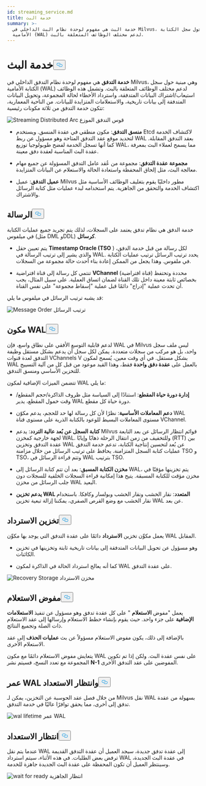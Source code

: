 ```yaml
---
id: streaming_service.md
title: خدمة البث
summary: >-
  خدمة البث هي مفهوم لوحدة نظام البث الداخلي في Milvus، مبنية حول سجل الكتابة
  الأمامية (WAL) لدعم مختلف الوظائف المتعلقة بالبث.
---
```

<h1 id="Streaming-Service" class="common-anchor-header">خدمة البث<button data-href="#Streaming-Service" class="anchor-icon" translate="no">
      <svg translate="no"
        aria-hidden="true"
        focusable="false"
        height="20"
        version="1.1"
        viewBox="0 0 16 16"
        width="16"
      >
        <path
          fill="#0092E4"
          fill-rule="evenodd"
          d="M4 9h1v1H4c-1.5 0-3-1.69-3-3.5S2.55 3 4 3h4c1.45 0 3 1.69 3 3.5 0 1.41-.91 2.72-2 3.25V8.59c.58-.45 1-1.27 1-2.09C10 5.22 8.98 4 8 4H4c-.98 0-2 1.22-2 2.5S3 9 4 9zm9-3h-1v1h1c1 0 2 1.22 2 2.5S13.98 12 13 12H9c-.98 0-2-1.22-2-2.5 0-.83.42-1.64 1-2.09V6.25c-1.09.53-2 1.84-2 3.25C6 11.31 7.55 13 9 13h4c1.45 0 3-1.69 3-3.5S14.5 6 13 6z"
        ></path>
      </svg>
    </button></h1><p><strong>خدمة التدفق</strong> هي مفهوم لوحدة نظام التدفق الداخلي في Milvus، وهي مبنية حول سجل الكتابة الأمامية (WAL) لدعم مختلف الوظائف المتعلقة بالبث. وتشمل هذه الوظائف استيعاب/اشتراك البيانات المتدفقة، واسترداد الأخطاء لحالة المجموعة، وتحويل البيانات المتدفقة إلى بيانات تاريخية، والاستعلامات المتزايدة للبيانات. من الناحية المعمارية، تتكون خدمة التدفق من ثلاثة مكونات رئيسية:</p>
<p>
  
   <span class="img-wrapper"> <img translate="no" src="/docs/v2.6.x/assets/streaming_distributed_arch.png" alt="Streaming Distributed Arc" class="doc-image" id="streaming-distributed-arc" />
   </span> <span class="img-wrapper"> <span>قوس التدفق الموزع</span> </span></p>
<ul>
<li><p><strong>منسق التدفق</strong>: مكون منطقي في عقدة المنسق. ويستخدم Etcd لاكتشاف الخدمة لتحديد موقع عقد التدفق المتاحة وهو مسؤول عن ربط WAL بعقد التدفق المقابلة. كما أنها تسجل الخدمة لفضح طوبولوجيا توزيع WAL، مما يسمح لعملاء البث بمعرفة عقدة البث المناسبة لعقدة دفق معينة.</p></li>
<li><p><strong>مجموعة عقدة التدفق</strong>: مجموعة من عُقد عامل التدفق المسؤولة عن جميع مهام معالجة البث، مثل إلحاق المحفظة واستعادة الحالة والاستعلام عن البيانات المتزايدة.</p></li>
<li><p><strong>عميل التدفق</strong>: عميل Milvus مطور داخليًا يقوم بتغليف الوظائف الأساسية مثل اكتشاف الخدمة والتحقق من الجاهزية. يتم استخدامه لبدء عمليات مثل كتابة الرسائل والاشتراك.</p></li>
</ul>
<h2 id="Message" class="common-anchor-header">الرسالة<button data-href="#Message" class="anchor-icon" translate="no">
      <svg translate="no"
        aria-hidden="true"
        focusable="false"
        height="20"
        version="1.1"
        viewBox="0 0 16 16"
        width="16"
      >
        <path
          fill="#0092E4"
          fill-rule="evenodd"
          d="M4 9h1v1H4c-1.5 0-3-1.69-3-3.5S2.55 3 4 3h4c1.45 0 3 1.69 3 3.5 0 1.41-.91 2.72-2 3.25V8.59c.58-.45 1-1.27 1-2.09C10 5.22 8.98 4 8 4H4c-.98 0-2 1.22-2 2.5S3 9 4 9zm9-3h-1v1h1c1 0 2 1.22 2 2.5S13.98 12 13 12H9c-.98 0-2-1.22-2-2.5 0-.83.42-1.64 1-2.09V6.25c-1.09.53-2 1.84-2 3.25C6 11.31 7.55 13 9 13h4c1.45 0 3-1.69 3-3.5S14.5 6 13 6z"
        ></path>
      </svg>
    </button></h2><p>خدمة الدفق هي نظام تدفق يعتمد على السجلات، لذلك يتم تجريد جميع عمليات الكتابة في ميلفوس (مثل DML وDDL) <strong>كرسائل</strong>.</p>
<ul>
<li><p>يتم تعيين حقل <strong>Timestamp Oracle (TSO</strong> ) لكل رسالة من قبل خدمة الدفق، والذي يشير إلى ترتيب الرسالة في WAL. يحدد ترتيب الرسائل ترتيب عمليات الكتابة في ملفوس. وهذا يجعل من الممكن إعادة بناء أحدث حالة مجموعة من السجلات.</p></li>
<li><p>تنتمي كل رسالة إلى قناة افتراضية <strong>VChannel</strong> (قناة افتراضية) محددة وتحتفظ بخصائص ثابتة معينة داخل تلك القناة لضمان اتساق العملية. على سبيل المثال، يجب أن تحدث عملية "إدراج" دائمًا قبل عملية "إسقاط مجموعة" على نفس القناة.</p></li>
</ul>
<p>قد يشبه ترتيب الرسائل في ميلفوس ما يلي:</p>
<p>
  
   <span class="img-wrapper"> <img translate="no" src="/docs/v2.6.x/assets/message_order.png" alt="Message Order" class="doc-image" id="message-order" />
   </span> <span class="img-wrapper"> <span>ترتيب الرسائل</span> </span></p>
<h2 id="WAL-Component" class="common-anchor-header">مكون WAL<button data-href="#WAL-Component" class="anchor-icon" translate="no">
      <svg translate="no"
        aria-hidden="true"
        focusable="false"
        height="20"
        version="1.1"
        viewBox="0 0 16 16"
        width="16"
      >
        <path
          fill="#0092E4"
          fill-rule="evenodd"
          d="M4 9h1v1H4c-1.5 0-3-1.69-3-3.5S2.55 3 4 3h4c1.45 0 3 1.69 3 3.5 0 1.41-.91 2.72-2 3.25V8.59c.58-.45 1-1.27 1-2.09C10 5.22 8.98 4 8 4H4c-.98 0-2 1.22-2 2.5S3 9 4 9zm9-3h-1v1h1c1 0 2 1.22 2 2.5S13.98 12 13 12H9c-.98 0-2-1.22-2-2.5 0-.83.42-1.64 1-2.09V6.25c-1.09.53-2 1.84-2 3.25C6 11.31 7.55 13 9 13h4c1.45 0 3-1.69 3-3.5S14.5 6 13 6z"
        ></path>
      </svg>
    </button></h2><p>لدعم قابلية التوسع الأفقي على نطاق واسع، فإن WAL في Milvus ليس ملف سجل واحد، بل هو مركب من سجلات متعددة. يمكن لكل سجل أن يدعم بشكل مستقل وظيفة التدفق لعدة قنوات VChannels V بشكل مستقل. في أي وقت معين، يُسمح لمكون WAL بالعمل على <strong>عقدة دفق واحدة</strong> فقط، وهذا القيد موعود من قبل كل من آلية التسييج للتخزين الأساسي ومنسق التدفق.</p>
<p>تتضمن الميزات الإضافية لمكون WAL ما يلي:</p>
<ul>
<li><p><strong>إدارة دورة حياة المقطع</strong>: استنادًا إلى السياسة مثل ظروف الذاكرة/حجم المقطع/وقت خمول المقطع، يدير WAL دورة حياة كل مقطع.</p></li>
<li><p><strong>دعم المعاملات الأساسية</strong>: نظرًا لأن كل رسالة لها حد للحجم، يدعم مكوّن WAL مستوى المعاملات البسيط للوعود بالكتابة الذرية على مستوى قناة VChannel.</p></li>
<li><p><strong>كتابة السجل عن بُعد عالية التردد</strong>: يدعم Milvus قوائم انتظار الرسائل عن بعد التابعة لجهة خارجية كمخزن WAL. وللتخفيف من زمن انتقال الرحلة ذهابًا وإيابًا (RTT) بين عقدة التدفق وتخزين WAL عن بُعد لتحسين إنتاجية الكتابة، تدعم خدمة التدفق عمليات كتابة السجل المتزامنة. يحافظ على ترتيب الرسائل من خلال مزامنة TSO و TSO، وتتم قراءة الرسائل في WAL بترتيب TSO.</p></li>
<li><p><strong>مخزن الكتابة المسبق</strong>: بعد أن تتم كتابة الرسائل إلى WAL، يتم تخزينها مؤقتًا في مخزن مؤقت للكتابة المسبقة. يتيح هذا إمكانية قراءة السجلات الخلفية للسجلات دون جلب الرسائل من مخزن WAL البعيد.</p></li>
<li><p><strong>يدعم تخزين WAL المتعدد</strong>: نقار الخشب ونقار الخشب وبولسار وكافكا. باستخدام نقار الخشب مع وضع القرص الصفري، يمكننا إزالة تبعية تخزين WAL عن بعد.</p></li>
</ul>
<h2 id="Recovery-Storage" class="common-anchor-header">تخزين الاسترداد<button data-href="#Recovery-Storage" class="anchor-icon" translate="no">
      <svg translate="no"
        aria-hidden="true"
        focusable="false"
        height="20"
        version="1.1"
        viewBox="0 0 16 16"
        width="16"
      >
        <path
          fill="#0092E4"
          fill-rule="evenodd"
          d="M4 9h1v1H4c-1.5 0-3-1.69-3-3.5S2.55 3 4 3h4c1.45 0 3 1.69 3 3.5 0 1.41-.91 2.72-2 3.25V8.59c.58-.45 1-1.27 1-2.09C10 5.22 8.98 4 8 4H4c-.98 0-2 1.22-2 2.5S3 9 4 9zm9-3h-1v1h1c1 0 2 1.22 2 2.5S13.98 12 13 12H9c-.98 0-2-1.22-2-2.5 0-.83.42-1.64 1-2.09V6.25c-1.09.53-2 1.84-2 3.25C6 11.31 7.55 13 9 13h4c1.45 0 3-1.69 3-3.5S14.5 6 13 6z"
        ></path>
      </svg>
    </button></h2><p>يعمل مكوِّن تخزين <strong>الاسترداد</strong> دائمًا على عقدة التدفق التي يوجد بها مكوِّن WAL المقابل.</p>
<ul>
<li><p>وهو مسؤول عن تحويل البيانات المتدفقة إلى بيانات تاريخية ثابتة وتخزينها في تخزين الكائنات.</p></li>
<li><p>كما أنه يعالج استرداد الحالة في الذاكرة لمكون WAL على عقدة التدفق.</p></li>
</ul>
<p>
  
   <span class="img-wrapper"> <img translate="no" src="/docs/v2.6.x/assets/recovery_storage.png" alt="Recovery Storage" class="doc-image" id="recovery-storage" />
   </span> <span class="img-wrapper"> <span>مخزن الاسترداد</span> </span></p>
<h2 id="Query-Delegator" class="common-anchor-header">مفوض الاستعلام<button data-href="#Query-Delegator" class="anchor-icon" translate="no">
      <svg translate="no"
        aria-hidden="true"
        focusable="false"
        height="20"
        version="1.1"
        viewBox="0 0 16 16"
        width="16"
      >
        <path
          fill="#0092E4"
          fill-rule="evenodd"
          d="M4 9h1v1H4c-1.5 0-3-1.69-3-3.5S2.55 3 4 3h4c1.45 0 3 1.69 3 3.5 0 1.41-.91 2.72-2 3.25V8.59c.58-.45 1-1.27 1-2.09C10 5.22 8.98 4 8 4H4c-.98 0-2 1.22-2 2.5S3 9 4 9zm9-3h-1v1h1c1 0 2 1.22 2 2.5S13.98 12 13 12H9c-.98 0-2-1.22-2-2.5 0-.83.42-1.64 1-2.09V6.25c-1.09.53-2 1.84-2 3.25C6 11.31 7.55 13 9 13h4c1.45 0 3-1.69 3-3.5S14.5 6 13 6z"
        ></path>
      </svg>
    </button></h2><p>يعمل "مفوض <strong>الاستعلام</strong> " على كل عقدة تدفق وهو مسؤول عن تنفيذ <strong>الاستعلامات الإضافية</strong> على جزء واحد. حيث يقوم بإنشاء خطط الاستعلام وإرسالها إلى عقد الاستعلام ذات الصلة وتجميع النتائج.</p>
<p>بالإضافة إلى ذلك، يكون مفوض الاستعلام مسؤولاً عن بث <strong>عمليات الحذف</strong> إلى عقد الاستعلام الأخرى.</p>
<p>يتعايش مفوض الاستعلام دائمًا مع مكون WAL على نفس عقدة البث. ولكن إذا تم تكوين المجموعة مع تعدد النسخ، فسيتم نشر <strong>N-1</strong> المفوضين على عقد التدفق الأخرى.</p>
<h2 id="WAL-Lifetime-and-Wait-for-Ready" class="common-anchor-header">عمر WAL وانتظار الاستعداد<button data-href="#WAL-Lifetime-and-Wait-for-Ready" class="anchor-icon" translate="no">
      <svg translate="no"
        aria-hidden="true"
        focusable="false"
        height="20"
        version="1.1"
        viewBox="0 0 16 16"
        width="16"
      >
        <path
          fill="#0092E4"
          fill-rule="evenodd"
          d="M4 9h1v1H4c-1.5 0-3-1.69-3-3.5S2.55 3 4 3h4c1.45 0 3 1.69 3 3.5 0 1.41-.91 2.72-2 3.25V8.59c.58-.45 1-1.27 1-2.09C10 5.22 8.98 4 8 4H4c-.98 0-2 1.22-2 2.5S3 9 4 9zm9-3h-1v1h1c1 0 2 1.22 2 2.5S13.98 12 13 12H9c-.98 0-2-1.22-2-2.5 0-.83.42-1.64 1-2.09V6.25c-1.09.53-2 1.84-2 3.25C6 11.31 7.55 13 9 13h4c1.45 0 3-1.69 3-3.5S14.5 6 13 6z"
        ></path>
      </svg>
    </button></h2><p>من خلال فصل عقد الحوسبة عن التخزين، يمكن لـ Milvus نقل WAL بسهولة من عقدة تدفق إلى أخرى، مما يحقق توافرًا عاليًا في خدمة التدفق.</p>
<p>
  
   <span class="img-wrapper"> <img translate="no" src="/docs/v2.6.x/assets/wal_lifetime.png" alt="wal lifetime" class="doc-image" id="wal-lifetime" />
   </span> <span class="img-wrapper"> <span>عمر WAL</span> </span></p>
<h2 id="Wait-for-Ready" class="common-anchor-header">انتظار الاستعداد<button data-href="#Wait-for-Ready" class="anchor-icon" translate="no">
      <svg translate="no"
        aria-hidden="true"
        focusable="false"
        height="20"
        version="1.1"
        viewBox="0 0 16 16"
        width="16"
      >
        <path
          fill="#0092E4"
          fill-rule="evenodd"
          d="M4 9h1v1H4c-1.5 0-3-1.69-3-3.5S2.55 3 4 3h4c1.45 0 3 1.69 3 3.5 0 1.41-.91 2.72-2 3.25V8.59c.58-.45 1-1.27 1-2.09C10 5.22 8.98 4 8 4H4c-.98 0-2 1.22-2 2.5S3 9 4 9zm9-3h-1v1h1c1 0 2 1.22 2 2.5S13.98 12 13 12H9c-.98 0-2-1.22-2-2.5 0-.83.42-1.64 1-2.09V6.25c-1.09.53-2 1.84-2 3.25C6 11.31 7.55 13 9 13h4c1.45 0 3-1.69 3-3.5S14.5 6 13 6z"
        ></path>
      </svg>
    </button></h2><p>عندما يتم نقل WAL إلى عقدة تدفق جديدة، سيجد العميل أن عقدة التدفق القديمة ترفض بعض الطلبات. في هذه الأثناء، سيتم استرداد WAL في عقدة البث الجديدة، وسينتظر العميل أن تكون المحفظة على عقدة البث الجديدة جاهزة للخدمة.</p>
<p>
  
   <span class="img-wrapper"> <img translate="no" src="/docs/v2.6.x/assets/streaming_wait_for_ready.png" alt="wait for ready" class="doc-image" id="wait-for-ready" />
   </span> <span class="img-wrapper"> <span>انتظار الجاهزية</span> </span></p>
